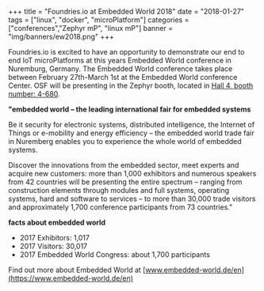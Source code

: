 +++
title = "Foundries.io at Embedded World 2018"
date = "2018-01-27"
tags = ["linux", "docker", "microPlatform"]
categories = ["conferences","Zephyr mP", "linux mP"]
banner = "img/banners/ew2018.png"
+++

Foundries.io is excited to have an opportunity to demonstrate
our end to end IoT microPlatforms at this years Embedded World conference in
Nuremburg, Germany.  The Embedded World conference takes place between
February 27th-March 1st at the Embedded World conference Center.
OSF will be presenting in the Zephyr booth, located in
[Hall 4, booth number: 4-680](https://www.embedded-world.de/en/exhibitors/participation/floor-plan).

<!--more-->

__"embedded world – the leading international fair for embedded systems__

Be it security for electronic systems, distributed intelligence, the Internet
of Things or e-mobility and energy efficiency – the embedded world trade fair
in Nuremberg enables you to experience the whole world of embedded systems.

Discover the innovations from the embedded sector, meet experts and acquire
new customers: more than 1,000 exhibitors and numerous speakers from 42
countries will be presenting the entire spectrum – ranging from construction
elements through modules and full systems, operating systems, hard and
software to services – to more than 30,000 trade visitors and approximately
1,700 conference participants from 73 countries."

__facts about embedded world__

* 2017 Exhibitors: 1,017
* 2017 Visitors: 30,017
* 2017 Embedded World Congress: about 1,700 participants

Find out more about Embedded World at [www.embedded-world.de/en](https://www.embedded-world.de/en)
